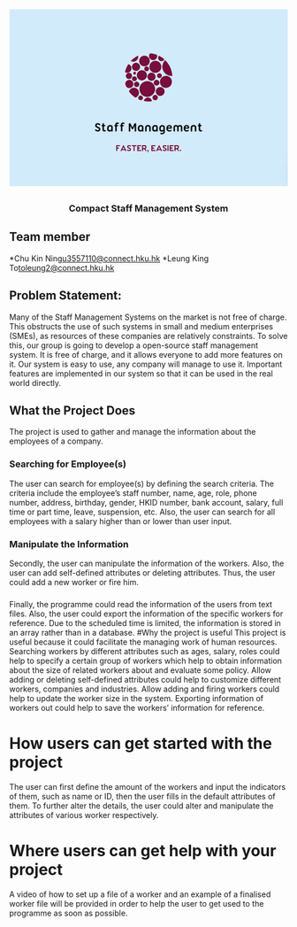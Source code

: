 <h1 align="center">
	<img
		width="650"
		alt="The Lounge"
		src="https://github.com/u3557110/HR-system/blob/master/LOGO.PNG">
</h1>

<h3 align="center">
	 Compact Staff Management System
</h3>

## Team member
*Chu Kin Ning<u3557110@connect.hku.hk>
*Leung King To<toleung2@connect.hku.hk>

## Problem Statement:
Many of the Staff Management Systems on the market is not free of charge. This obstructs the use of such systems in small and medium enterprises (SMEs), as resources of these companies are relatively constraints. To solve this, our group is going to develop a open-source staff management system. It is free of charge, and it allows everyone to add more features on it. Our system is easy to use, any company will manage to use it. Important features are implemented in our system so that it can be used in the real world directly. 

## What the Project Does
The project is used to gather and manage the information about the employees of a company. 

### Searching for Employee(s)
The user can search for employee(s) by defining the search criteria. The criteria include the employee’s staff number, name, age, role, phone number, address, birthday, gender, HKID number, bank account, salary, full time or part time, leave, suspension, etc. Also, the user can search for all employees with a salary higher than or lower than user input.

### Manipulate the Information
Secondly, the user can manipulate the information of the workers. Also, the user can add self-defined attributes or deleting attributes. Thus, the user could add a new worker or fire him. 
###
Finally, the programme could read the information of the users from text files. Also, the user could export the information of the specific workers for reference.
Due to the scheduled time is limited, the information is stored in an array rather than in a database.
#Why the project is useful
This project is useful because it could facilitate the managing work of human resources. Searching workers by different attributes such as ages, salary, roles could help to specify a certain group of workers which help to obtain information about the size of related workers about and evaluate some policy. Allow adding or deleting self-defined attributes could help to customize different workers, companies and industries. Allow adding and firing workers could help to update the worker size in the system. Exporting information of workers out could help to save the workers’ information for reference.

# How users can get started with the project
The user can first define the amount of the workers and input the indicators of them, such as name or ID, then the user fills in the default attributes of them. To further alter the details, the user could alter and manipulate the attributes of various worker respectively.

# Where users can get help with your project
A video of how to set up a file of a worker and an example of a finalised worker file will be provided in order to help the user to get used to the programme as soon as possible.

